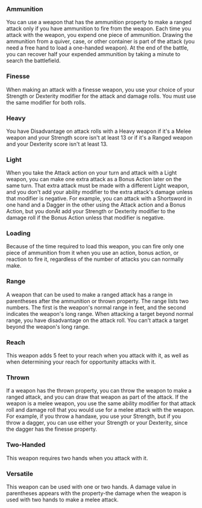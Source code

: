 
### Ammunition
You can use a weapon that has the ammunition property to make a ranged attack only if you have ammunition to fire from the weapon. Each time you attack with the weapon, you expend one piece of ammunition. Drawing the ammunition from a quiver, case, or other container is part of the attack (you need a free hand to load a one-handed weapon). At the end of the battle, you can recover half your expended ammunition by taking a minute to search the battlefield.


### Finesse
When making an attack with a finesse weapon, you use your choice of your Strength or Dexterity modifier for the attack and damage rolls. You must use the same modifier for both rolls.

### Heavy
You have Disadvantage on attack rolls with a Heavy weapon if it's a Melee weapon and your Strength score isn't at least 13 or if it's a Ranged weapon and your Dexterity score isn't at least 13.

### Light
When you take the Attack action on your turn and attack with a Light weapon, you can make one extra attack as a Bonus Action later on the same turn.
That extra attack must be made with a different Light weapon, and you don't add your ability modifier to the extra attack's damage unless that modifier is negative. For example, you can attack with a Shortsword in one hand and a Dagger in the other using the Attack action and a Bonus Action, but you donÄt add your Strength or Dexterity modifier to the damage roll if the Bonus Action unless that modifier is negative.

### Loading
Because of the time required to load this weapon, you can fire only one piece of ammunition from it when you use an action, bonus action, or reaction to fire it, regardless of the number of attacks you can normally make.

### Range
A weapon that can be used to make a ranged attack has a range in parentheses after the ammunition or thrown property. The range lists two numbers. The first is the weapon's normal range in feet, and the second indicates the weapon's long range. When attacking a target beyond normal range, you have disadvantage on the attack roll. You can't attack a target beyond the weapon's long range.

### Reach
This weapon adds 5 feet to your reach when you attack with it, as well as when determining your reach for opportunity attacks with it.

### Thrown
If a weapon has the thrown property, you can throw the weapon to make a ranged attack, and you can draw that weapon as part of the attack. If the weapon is a melee weapon, you use the same ability modifier for that attack roll and damage roll that you would use for a melee attack with the weapon. For example, if you throw a handaxe, you use your Strength, but if you throw a dagger, you can use either your Strength or your Dexterity, since the dagger has the finesse property.

### Two-Handed
This weapon requires two hands when you attack with it.

### Versatile
This weapon can be used with one or two hands. A damage value in parentheses appears with the property-the damage when the weapon is used with two hands to make a melee attack.
